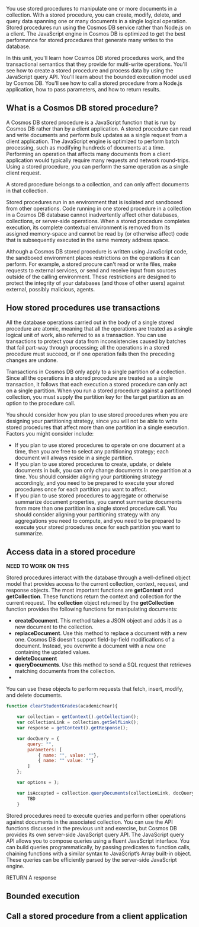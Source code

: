 You use stored procedures to manipulate one or more documents in a collection. With a stored procedure, you can create, modify, delete, and query data spanning one or many documents in a single logical operation. Stored procedures run using the Cosmos DB service rather than Node.js on a client. The JavaScript engine in Cosmos DB is optimized to get the best performance for stored procedures that generate many writes to the database.

In this unit, you'll learn how Cosmos DB stored procedures work, and the transactional semantics that they provide for multi-write operations. You'll see how to create a stored procedure and process data by using the JavaScript query API. You'll learn about the bounded execution model used by Cosmos DB. You'll see how to call a stored procedure from a Node.js application, how to pass parameters, and how to return results.

## What is a Cosmos DB stored procedure?

A Cosmos DB stored procedure is a JavaScript function that is run by Cosmos DB rather than by a client application. A stored procedure can read and write documents and perform bulk updates as a single request from a client application. The JavaScript engine is optimized to perform batch processing, such as modifying hundreds of documents at a time. Performing an operation that affects many documents from a client application would typically require many requests and network round-trips. Using a stored procedure, you can perform the same operation as a single client request.

A stored procedure belongs to a collection, and can only affect documents in that collection.

Stored procedures run in an environment that is isolated and sandboxed from other operations. Code running in one stored procedure in a collection in a Cosmos DB database cannot inadvertently affect other databases, collections, or server-side operations. When a stored procedure completes execution, its complete contextual environment is removed from its assigned memory-space and cannot be read by (or otherwise affect) code that is subsequently executed in the same memory address space.

Although a Cosmos DB stored procedure is written using JavaScript code, the sandboxed environment places restrictions on the operations it can perform. For example, a stored procure can't read or write files, make requests to external services, or send and receive input from sources outside of the calling environment. These restrictions are designed to protect the integrity of your databases (and those of other users) against external, possibly malicious, agents.

## How stored procedures use transactions

All the database operations carried out in the body of a single stored procedure are atomic, meaning that all the operations are treated as a single logical unit of work, also referred to as a transaction. You can use transactions to protect your data from inconsistencies caused by batches that fail part-way through processing; all the operations in a stored procedure must succeed, or if one operation fails then the preceding changes are undone.

Transactions in Cosmos DB only apply to a single partition of a collection. Since all the operations in a stored procedure are treated as a single transaction, it follows that each execution a stored procedure can only act on a single partition. When you run a stored procedure against a partitioned collection, you must supply the partition key for the target partition as an option to the procedure call.

You should consider how you plan to use stored procedures when you are designing your partitioning strategy, since you will not be able to write stored procedures that affect more than one partition in a single execution. Factors you might consider include:

- If you plan to use stored procedures to operate on one document at a time, then you are free to select any partitioning strategy; each document will always reside in a single partition.
- If you plan to use stored procedures to create, update, or delete documents in bulk, you can only change documents in one partition at a time. You should consider aligning your partitioning strategy accordingly, and you need to be prepared to execute your stored procedures once for each partition you want to affect.
- If you plan to use stored procedures to aggregate or otherwise summarize document properties, you cannot summarize documents from more than one partition in a single stored procedure call. You should consider aligning your partitioning strategy with any aggregations you need to compute, and you need to be prepared to execute your stored procedures once for each partition you want to summarize.

## Access data in a stored procedure

**NEED TO WORK ON THIS**

Stored procedures interact with the database through a well-defined object model that provides access to the current collection, context, request, and response objects. The most important functions are **getContext** and **getCollection**. These functions return the context and collection for the current request. The **collection** object returned by the **getCollection** function provides the following functions for manipulating documents:

- **createDocument**. This method takes a JSON object and adds it as a new document to the collection.
- **replaceDocument**. Use this method to replace a document with a new one. Cosmos DB doesn't support field-by-field modifications of a document. Instead, you overwrite a document with a new one containing the updated values.
- **deleteDocument**
- **queryDocuments**. Use this method to send a SQL request that retrieves matching documents from the collection.
- 

You can use these objects to perform requests that fetch, insert, modify, and delete documents.

```javascript
function clearStudentGrades(academicYear){

    var collection = getContext().getCollection();
    var collectionLink = collection.getSelfLink();
    var response = getContext().getResponse();

    var docQuery = {
        query: "",
        parameters: [
            { name: "", value: ""},
            { name: "" value: ""}
        ]
    };

    var options = );

    var isAccepted = collection.queryDocuments(collectionLink, docQuery, options, function(err, docs, options) {
        TBD
    }


```

Stored procedures need to execute queries and perform other operations against documents in the associated collection. You can use the API functions discussed in the previous unit and exercise, but Cosmos DB provides its own server-side JavaScript query API. The JavaScript query API allows you to compose queries using a fluent JavaScript interface. You can build queries programmatically, by passing predicates to function calls, chaining functions with a similar syntax to JavaScript’s Array built-in object. These queries can be efficiently parsed by the server-side JavaScript engine.

RETURN A response

## Bounded execution

## Call a stored procedure from a client application
